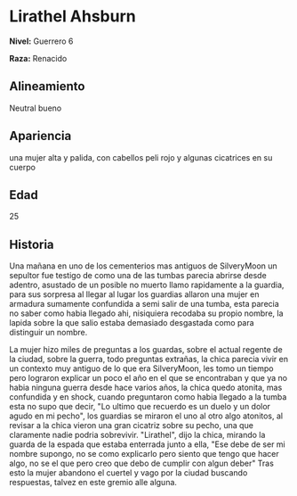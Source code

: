 # Lirathel Ahsburn

**Nivel:** Guerrero 6

**Raza:** Renacido

## Alineamiento
Neutral bueno

## Apariencia
una mujer alta y palida, con cabellos peli rojo y algunas cicatrices en su cuerpo 

## Edad
25

## Historia
Una mañana en uno de los cementerios mas antiguos de SilveryMoon un sepultor fue testigo de como una de las tumbas parecia abrirse desde adentro, asustado de un posible no muerto llamo rapidamente a la guardia, para sus sorpresa al llegar al lugar los guardias allaron una mujer en armadura sumamente confundida a semi salir de una tumba, esta parecia no saber como habia llegado ahi, nisiquiera recodaba su propio nombre, la lapida sobre la que salio estaba demasiado desgastada como para distinguir un nombre. 

La mujer hizo miles de preguntas a los guardas, sobre el actual regente de la ciudad, sobre la guerra, todo preguntas extrañas, la chica parecia vivir en un contexto muy antiguo de lo que era SilveryMoon, les tomo un tiempo pero lograron explicar un poco el año en el que se encontraban y que ya no habia ninguna guerra desde hace varios años, la chica quedo atonita, mas confundida y en shock, cuando preguntaron como habia llegado a la tumba esta no supo que decir, "Lo ultimo que recuerdo es un duelo y un dolor agudo en mi pecho", los guardias se miraron el uno al otro algo atonitos, al revisar a la chica vieron una gran cicatriz sobre su pecho, una que claramente nadie podria sobrevivir. "Lirathel", dijo la chica, mirando la guarda de la espada que estaba enterrada junto a ella, "Ese debe de ser mi nombre supongo, no se como explicarlo pero siento que tengo que hacer algo, no se el que pero creo que debo de cumplir con algun deber" Tras esto la mujer abandono el cuertel y vago por la ciudad buscando respuestas, talvez en este gremio alle alguna.  

